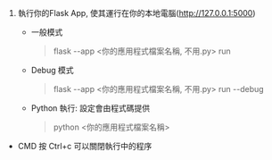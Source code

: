 1. 執行你的Flask App, 使其運行在你的本地電腦(http://127.0.0.1:5000)
    
    * 一般模式
        > flask --app <你的應用程式檔案名稱, 不用.py> run

    * Debug 模式
        > flask --app <你的應用程式檔案名稱, 不用.py> run --debug 

    * Python 執行: 設定會由程式碼提供
        > python <你的應用程式檔案名稱>



* CMD 按 Ctrl+c 可以關閉執行中的程序